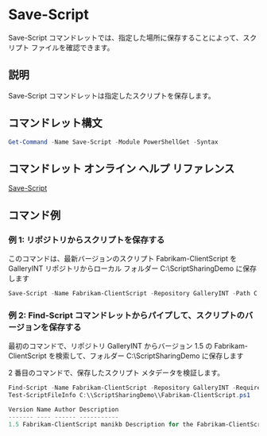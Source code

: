 # Save-Script

Save-Script コマンドレットでは、指定した場所に保存することによって、スクリプト ファイルを確認できます。

## 説明

Save-Script コマンドレットは指定したスクリプトを保存します。

## コマンドレット構文

```powershell
Get-Command -Name Save-Script -Module PowerShellGet -Syntax
```
## コマンドレット オンライン ヘルプ リファレンス

[Save-Script](http://go.microsoft.com/fwlink/?LinkId=619786)

## コマンド例

### 例 1: リポジトリからスクリプトを保存する
このコマンドは、最新バージョンのスクリプト Fabrikam-ClientScript を GalleryINT リポジトリからローカル フォルダー C:\ScriptSharingDemo に保存します

```powershell
Save-Script -Name Fabrikam-ClientScript -Repository GalleryINT -Path C:\ScriptSharingDemo
```

### 例 2: Find-Script コマンドレットからパイプして、スクリプトのバージョンを保存する

最初のコマンドで、リポジトリ GalleryINT からバージョン 1.5 の Fabrikam-ClientScript を検索して、フォルダー C:\ScriptSharingDemo に保存します

2 番目のコマンドで、保存したスクリプト メタデータを検証します。

```powershell
Find-Script -Name Fabrikam-ClientScript -Repository GalleryINT -RequiredVersion 1.5 | Save-Script -Path C:\\ScriptSharingDemo
Test-ScriptFileInfo C:\\ScriptSharingDemo\\Fabrikam-ClientScript.ps1

Version Name Author Description
------- ---- ------ -----------
1.5 Fabrikam-ClientScript manikb Description for the Fabrikam-ClientScript script
```


<!--HONumber=Aug16_HO3-->


